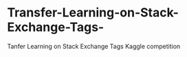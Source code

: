 # Transfer-Learning-on-Stack-Exchange-Tags-
Tanfer Learning on Stack Exchange Tags Kaggle competition
